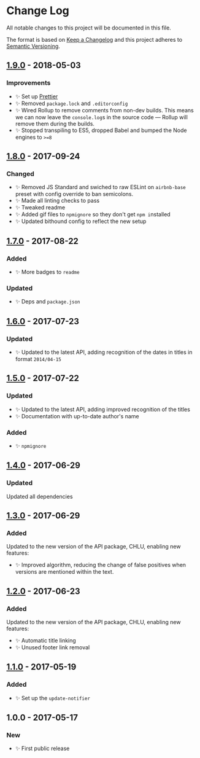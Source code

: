 # Change Log

All notable changes to this project will be documented in this file.

The format is based on [Keep a Changelog](http://keepachangelog.com/)
and this project adheres to [Semantic Versioning](http://semver.org/).

## [1.9.0] - 2018-05-03

### Improvements

* ✨ Set up [Prettier](https://prettier.io)
* ✨ Removed `package.lock` and `.editorconfig`
* ✨ Wired Rollup to remove comments from non-dev builds. This means we can now leave the `console.log`s in the source code — Rollup will remove them during the builds.
* ✨ Stopped transpiling to ES5, dropped Babel and bumped the Node engines to `>=8`

## [1.8.0] - 2017-09-24

### Changed

* ✨ Removed JS Standard and swiched to raw ESLint on `airbnb-base` preset with config override to ban semicolons.
* ✨ Made all linting checks to pass
* ✨ Tweaked readme
* ✨ Added gif files to `npmignore` so they don't get `npm i`nstalled
* ✨ Updated bithound config to reflect the new setup

## [1.7.0] - 2017-08-22

### Added

* ✨ More badges to `readme`

### Updated

* ✨ Deps and `package.json`

## [1.6.0] - 2017-07-23

### Updated

* ✨ Updated to the latest API, adding recognition of the dates in titles in format `2014/04-15`

## [1.5.0] - 2017-07-22

### Updated

* ✨ Updated to the latest API, adding improved recognition of the titles
* ✨ Documentation with up-to-date author's name

### Added

* ✨ `npmignore`

## [1.4.0] - 2017-06-29

### Updated

Updated all dependencies

## [1.3.0] - 2017-06-29

### Added

Updated to the new version of the API package, CHLU, enabling new features:

* ✨ Improved algorithm, reducing the change of false positives when versions are mentioned within the text.

## [1.2.0] - 2017-06-23

### Added

Updated to the new version of the API package, CHLU, enabling new features:

* ✨ Automatic title linking
* ✨ Unused footer link removal

## [1.1.0] - 2017-05-19

### Added

* ✨ Set up the `update-notifier`

## 1.0.0 - 2017-05-17

### New

* ✨ First public release

[1.1.0]: https://github.com/codsen/chlu-cli/compare/v1.0.0...v1.1.0
[1.2.0]: https://github.com/codsen/chlu-cli/compare/v1.1.0...v1.2.0
[1.3.0]: https://github.com/codsen/chlu-cli/compare/v1.2.0...v1.3.0
[1.4.0]: https://github.com/codsen/chlu-cli/compare/v1.3.0...v1.4.0
[1.5.0]: https://github.com/codsen/chlu-cli/compare/v1.4.0...v1.5.0
[1.6.0]: https://github.com/codsen/chlu-cli/compare/v1.5.0...v1.6.0
[1.7.0]: https://github.com/codsen/chlu-cli/compare/v1.6.0...v1.7.0
[1.8.0]: https://github.com/codsen/chlu-cli/compare/v1.7.0...v1.8.0
[1.9.0]: https://github.com/codsen/chlu-cli/compare/v1.8.9...v1.9.0
